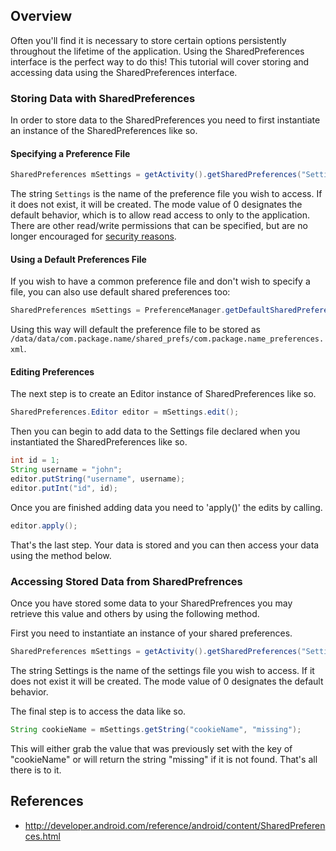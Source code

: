 ## Overview

Often you'll find it is necessary to store certain options persistently throughout the lifetime of the application. Using the SharedPreferences interface is the perfect way to do this! This tutorial will cover storing and accessing data using the SharedPreferences interface. 

### Storing Data with SharedPreferences

In order to store data to the SharedPreferences you need to first instantiate an instance of the SharedPreferences like so.

#### Specifying a Preference File

```java
SharedPreferences mSettings = getActivity().getSharedPreferences("Settings", Context.MODE_PRIVATE);
```

The string `Settings` is the name of the preference file you wish to access. If it does not exist, it will be created. The mode value of 0 designates the default behavior, which is to allow read access to only to the application.  There are other read/write permissions that can be specified, but are no longer encouraged for [security reasons](http://developer.android.com/reference/android/content/Context.html#MODE_WORLD_READABLE).

#### Using a Default Preferences File

If you wish to have a common preference file and don't wish to specify a file, you can also use default shared preferences too:

```java
SharedPreferences mSettings = PreferenceManager.getDefaultSharedPreferences(getActivity());
```

Using this way will default the preference file to be stored as `/data/data/com.package.name/shared_prefs/com.package.name_preferences.xml`. 

#### Editing Preferences

The next step is to create an Editor instance of SharedPreferences like so.

```java
SharedPreferences.Editor editor = mSettings.edit();
```

Then you can begin to add data to the Settings file declared when you instantiated the SharedPreferences like so.

```java
int id = 1;
String username = "john";
editor.putString("username", username);
editor.putInt("id", id);
```

Once you are finished adding data you need to 'apply()' the edits by calling.

```java
editor.apply();
```

That's the last step. Your data is stored and you can then access your data using the method below.

### Accessing Stored Data from SharedPrefrences

Once you have stored some data to your SharedPrefrences you may retrieve this value and others by using the following method.

First you need to instantiate an instance of your shared preferences. 

```java
SharedPreferences mSettings = getActivity().getSharedPreferences("Settings", Context.MODE_PRIVATE);
```

The string Settings is the name of the settings file you wish to access. If it does not exist it will be created. The mode value of 0 designates the default behavior.

The final step is to access the data like so.

```java
String cookieName = mSettings.getString("cookieName", "missing");
```

This will either grab the value that was previously set with the key of "cookieName" or will return the string "missing" if it is not found. That's all there is to it.

## References

* <http://developer.android.com/reference/android/content/SharedPreferences.html>